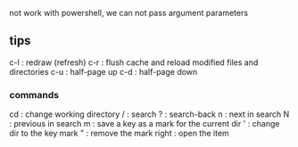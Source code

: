 not work
with powershell, we can not pass argument parameters
## tips
c-l : redraw (refresh)
c-r : flush cache and reload modified files and directories
c-u : half-page up
c-d : half-page down
### commands
cd : change working directory
/  : search
?  : search-back
n  : next in search
N  : previous in search
m  : save a key as a mark for the current dir
'  : change dir to the key mark
"  : remove the mark
right : open the item